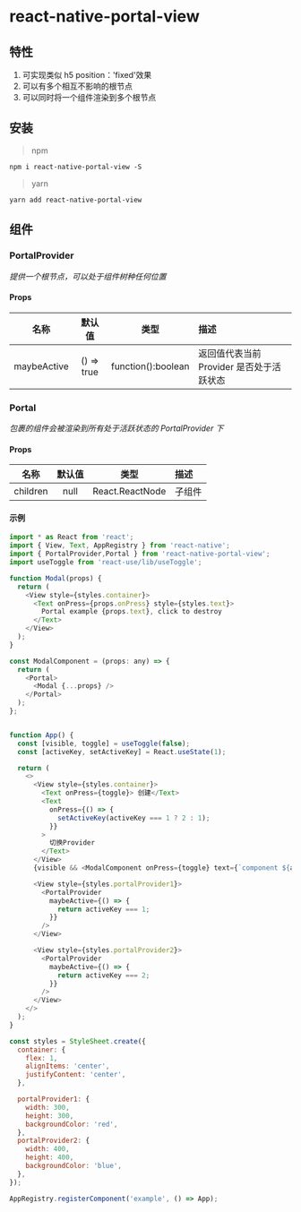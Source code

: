 # react-native-portal-view

## 特性

1. 可实现类似 h5 position：'fixed'效果
2. 可以有多个相互不影响的根节点
3. 可以同时将一个组件渲染到多个根节点

## 安装

> npm

```
npm i react-native-portal-view -S
```

> yarn

```
yarn add react-native-portal-view
```

## 组件

### PortalProvider

_提供一个根节点，可以处于组件树种任何位置_

#### Props

| 名称     | 默认值 |        类型        | 描述                 |
| -------- | :----: | :----------------: | :------------------- |
| maybeActive |   () => true    | function():boolean | 返回值代表当前 Provider 是否处于活跃状态 |


### Portal
_包裹的组件会被渲染到所有处于活跃状态的 PortalProvider 下_

#### Props

| 名称     | 默认值 |        类型        | 描述                 |
| -------- | :----: | :----------------: | :------------------- |
| children |   null    | React.ReactNode | 子组件 |


#### 示例

```javascript
import * as React from 'react';
import { View, Text, AppRegistry } from 'react-native';
import { PortalProvider,Portal } from 'react-native-portal-view';
import useToggle from 'react-use/lib/useToggle';

function Modal(props) {
  return (
    <View style={styles.container}>
      <Text onPress={props.onPress} style={styles.text}>
        Portal example {props.text}, click to destroy
      </Text>
    </View>
  );
}

const ModalComponent = (props: any) => {
  return (
    <Portal>
      <Modal {...props} />
    </Portal>
  );
};


function App() {
  const [visible, toggle] = useToggle(false);
  const [activeKey, setActiveKey] = React.useState(1);

  return (
    <>
      <View style={styles.container}>
        <Text onPress={toggle}> 创建</Text>
        <Text
          onPress={() => {
            setActiveKey(activeKey === 1 ? 2 : 1);
          }}
        >
          切换Provider
        </Text>
      </View>
      {visible && <ModalComponent onPress={toggle} text={`component ${activeKey}`} />}

      <View style={styles.portalProvider1}>
        <PortalProvider
          maybeActive={() => {
            return activeKey === 1;
          }}
        />
      </View>

      <View style={styles.portalProvider2}>
        <PortalProvider
          maybeActive={() => {
            return activeKey === 2;
          }}
        />
      </View>
    </>
  );
}

const styles = StyleSheet.create({
  container: {
    flex: 1,
    alignItems: 'center',
    justifyContent: 'center',
  },

  portalProvider1: {
    width: 300,
    height: 300,
    backgroundColor: 'red',
  },
  portalProvider2: {
    width: 400,
    height: 400,
    backgroundColor: 'blue',
  },
});

AppRegistry.registerComponent('example', () => App);
```

